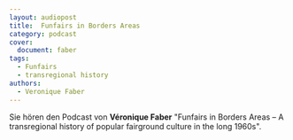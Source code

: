 ```yaml
---
layout: audiopost
title:  Funfairs in Borders Areas
category: podcast
cover:
  document: faber
tags:
  - Funfairs
  - transregional history
authors:
  - Veronique Faber
---
```


Sie hören den Podcast von **Véronique Faber** "Funfairs in Borders Areas – A transregional history of popular fairground culture in the long 1960s".

<!-- more -->

